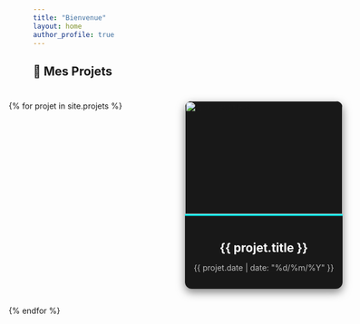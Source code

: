 ```yaml
---
title: "Bienvenue"
layout: home
author_profile: true
---
```


## 🚀 Mes Projets  

<div class="projets-grid">
  {% for projet in site.projets %}
  <div class="projet-card">
    <a href="{{ projet.url }}">
      <div class="projet-thumbnail">
        <img src="{{ projet.header.image }}" alt="{{ projet.title }}">
      </div>
      <div class="projet-info">
        <h3>{{ projet.title }}</h3>
        <p class="projet-date">{{ projet.date | date: "%d/%m/%Y" }}</p>
      </div>
    </a>
  </div>
  {% endfor %}
</div>

<style>
/* Section "Mes Projets" */
.projets-section {
  margin-left: 50px; /* Décale les cartes vers la droite */
}

/* Pour écrans larges */
@media (min-width: 1440px) {
  .projets-section {
    margin-left: 80px; /* Un peu plus de décalage sur très grands écrans */
  }
}

/* Pour tablettes */
@media (max-width: 1024px) {
  .projets-section {
    margin-left: 20px; /* Moins de décalage pour s’adapter aux écrans moyens */
  }
}

/* Pour mobiles */
@media (max-width: 768px) {
  .projets-section {
    margin-left: 0; /* Pas de décalage sur petits écrans */
  }
}


/* Grille des projets */
.projets-grid {
  display: grid;
  grid-template-columns: repeat(3, minmax(280px, 1fr)); /* Ajustement pour plus d’espace */
  gap: 30px; /* Augmentation de l’espace entre les cartes */
  margin-top: 20px;
  padding: 20px;
  justify-content: center;
}

/* Ajustement pour tablettes */
@media (max-width: 1024px) {
  .projets-grid {
    grid-template-columns: repeat(2, minmax(280px, 1fr)); /* 2 colonnes */
  }
}

/* Ajustement pour mobiles */
@media (max-width: 768px) {
  .projets-grid {
    grid-template-columns: repeat(1, minmax(280px, 1fr)); /* 1 colonne */
  }
}

/* Style des cartes */
.projet-card {
  background: #181818;
  border-radius: 12px;
  overflow: hidden;
  box-shadow: 0 6px 15px rgba(0, 0, 0, 0.5);
  transition: transform 0.2s ease-in-out, box-shadow 0.3s ease;
  max-width: 400px; /* Largeur maximale des cartes pour éviter qu’elles soient trop grandes */
  margin: auto; /* Centre les cartes si besoin */
}

.projet-card:hover {
  transform: translateY(-5px);
  box-shadow: 0 8px 20px rgba(0, 0, 0, 0.6);
}


/* Image */
.projet-thumbnail img {
  width: 100%;
  height: 200px;
  object-fit: cover;
  border-bottom: 3px solid var(--mm-custom-accent, #0ff);
}

/* Infos */
.projet-info {
  padding: 15px;
  text-align: center;
}

.projet-info h3 {
  font-size: 1.5em;
  color: #fff;
  margin-bottom: 5px;
}

.projet-date {
  font-size: 1em;
  color: #bbb;
}
</style>
